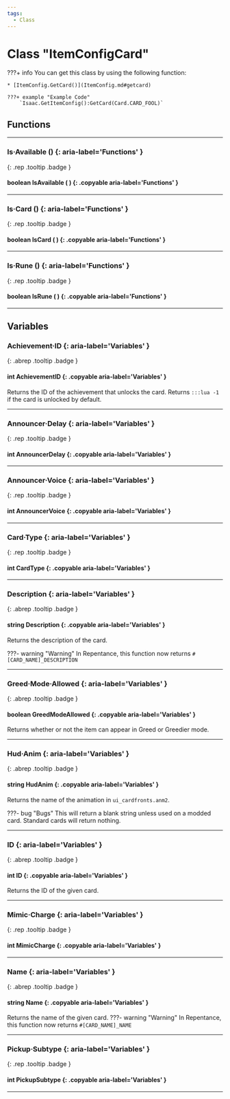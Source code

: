 ```yaml
---
tags:
  - Class
---
```

# Class "ItemConfigCard"

???+ info
    You can get this class by using the following function:

    * [ItemConfig.GetCard()](ItemConfig.md#getcard)

    ???+ example "Example Code"
        `Isaac.GetItemConfig():GetCard(Card.CARD_FOOL)`

## Functions
___
### Is·Available () {: aria-label='Functions' }
[ ](#){: .rep .tooltip .badge }
#### boolean IsAvailable ( ) {: .copyable aria-label='Functions' }

___
### Is·Card () {: aria-label='Functions' }
[ ](#){: .rep .tooltip .badge }
#### boolean IsCard ( ) {: .copyable aria-label='Functions' }

___
### Is·Rune () {: aria-label='Functions' }
[ ](#){: .rep .tooltip .badge }
#### boolean IsRune ( ) {: .copyable aria-label='Functions' }

___
## Variables
### Achievement·ID {: aria-label='Variables' }
[ ](#){: .abrep .tooltip .badge }
#### int AchievementID  {: .copyable aria-label='Variables' }
Returns the ID of the achievement that unlocks the card. Returns ``:::lua -1`` if the card is unlocked by default.

___
### Announcer·Delay {: aria-label='Variables' }
[ ](#){: .rep .tooltip .badge }
#### int AnnouncerDelay  {: .copyable aria-label='Variables' }

___
### Announcer·Voice {: aria-label='Variables' }
[ ](#){: .rep .tooltip .badge }
#### int AnnouncerVoice  {: .copyable aria-label='Variables' }

___
### Card·Type {: aria-label='Variables' }
[ ](#){: .rep .tooltip .badge }
#### int CardType {: .copyable aria-label='Variables' }

___
### Description {: aria-label='Variables' }
[ ](#){: .abrep .tooltip .badge }
#### string Description  {: .copyable aria-label='Variables' }

Returns the description of the card.

???- warning "Warning"
    In Repentance, this function now returns ``#[CARD_NAME]_DESCRIPTION``
___
### Greed·Mode·Allowed {: aria-label='Variables' }
[ ](#){: .abrep .tooltip .badge }
#### boolean GreedModeAllowed  {: .copyable aria-label='Variables' }

Returns whether or not the item can appear in Greed or Greedier mode.
___
### Hud·Anim {: aria-label='Variables' }
[ ](#){: .abrep .tooltip .badge }
#### string HudAnim  {: .copyable aria-label='Variables' }

Returns the name of the animation in `ui_cardfronts.anm2`.

???- bug "Bugs"
    This will return a blank string unless used on a modded card. Standard cards will return nothing.
___
### ID {: aria-label='Variables' }
[ ](#){: .abrep .tooltip .badge }
#### int ID  {: .copyable aria-label='Variables' }

Returns the ID of the given card.
___
### Mimic·Charge {: aria-label='Variables' }
[ ](#){: .rep .tooltip .badge }
#### int MimicCharge {: .copyable aria-label='Variables' }

___
### Name {: aria-label='Variables' }
[ ](#){: .abrep .tooltip .badge }
#### string Name  {: .copyable aria-label='Variables' }

Returns the name of the given card.
???- warning "Warning"
    In Repentance, this function now returns ``#[CARD_NAME]_NAME``

___
### Pickup·Subtype {: aria-label='Variables' }
[ ](#){: .rep .tooltip .badge }
#### int PickupSubtype {: .copyable aria-label='Variables' }

___